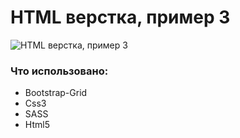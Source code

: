 # HTML верстка, пример 3

![HTML верстка, пример 3](http://jedesergey.ru/p3/preview.jpg)

<h3><b>Что использовано:</b></h3>

<ul>
<li>Bootstrap-Grid </li>
<li>Css3 </li>
<li>SASS</li>
<li>Html5 </li>
</ul>
